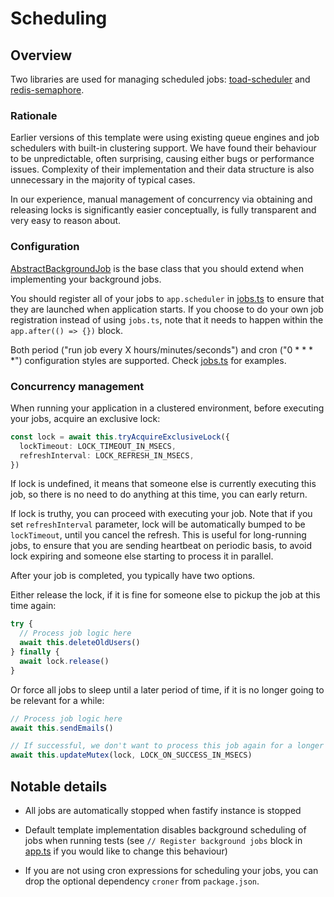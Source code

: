 # Scheduling

## Overview

Two libraries are used for managing scheduled jobs: [toad-scheduler](https://github.com/kibertoad/toad-scheduler) and [redis-semaphore](https://github.com/swarthy/redis-semaphore).

### Rationale

Earlier versions of this template were using existing queue engines and job schedulers with built-in clustering support.
We have found their behaviour to be unpredictable, often surprising, causing either bugs or performance issues.
Complexity of their implementation and their data structure is also unnecessary in the majority of typical cases.

In our experience, manual management of concurrency via obtaining and releasing locks is significantly easier conceptually, is fully transparent and very easy to reason about.

### Configuration

[AbstractBackgroundJob](../src/infrastructure/AbstractBackgroundJob.ts) is the base class that you should extend when implementing your background jobs.

You should register all of your jobs to `app.scheduler` in [jobs.ts](../src/modules/jobs.ts) to ensure that they are launched when application starts.
If you choose to do your own job registration instead of using `jobs.ts`, note that it needs to happen within the `app.after(() => {})` block.

Both period ("run job every X hours/minutes/seconds") and cron ("0 \* \* \* \*") configuration styles are supported. Check [jobs.ts](../src/modules/jobs.ts) for examples.

### Concurrency management

When running your application in a clustered environment, before executing your jobs, acquire an exclusive lock:

```ts
const lock = await this.tryAcquireExclusiveLock({
  lockTimeout: LOCK_TIMEOUT_IN_MSECS,
  refreshInterval: LOCK_REFRESH_IN_MSECS,
})
```

If lock is undefined, it means that someone else is currently executing this job, so there is no need to do anything at this time, you can early return.

If lock is truthy, you can proceed with executing your job. Note that if you set `refreshInterval` parameter, lock will be automatically bumped to be
`lockTimeout`, until you cancel the refresh. This is useful for long-running jobs, to ensure that you are sending heartbeat on periodic basis, to avoid
lock expiring and someone else starting to process it in parallel.

After your job is completed, you typically have two options.

Either release the lock, if it is fine for someone else to pickup the job at this time again:

```ts
try {
  // Process job logic here
  await this.deleteOldUsers()
} finally {
  await lock.release()
}
```

Or force all jobs to sleep until a later period of time, if it is no longer going to be relevant for a while:

```ts
// Process job logic here
await this.sendEmails()

// If successful, we don't want to process this job again for a longer period of time, let's put a new lock
await this.updateMutex(lock, LOCK_ON_SUCCESS_IN_MSECS)
```

## Notable details

- All jobs are automatically stopped when fastify instance is stopped

- Default template implementation disables background scheduling of jobs when running tests (see `// Register background jobs` block in [app.ts](../src/app.ts) if you would like to change this behaviour)

- If you are not using cron expressions for scheduling your jobs, you can drop the optional dependency `croner` from `package.json`.
